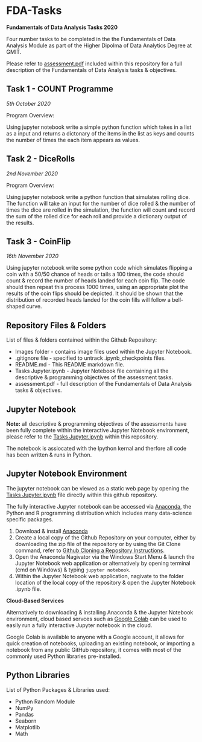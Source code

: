 # FDA-Tasks
**Fundamentals of Data Analysis Tasks 2020**

Four number tasks to be completed in the the Fundamentals of Data Analysis Module as part of the Higher Dipolma of Data Analytics Degree at GMIT.

Please refer to [assessment.pdf](https://github.com/PaulSweeney89/FDA-Tasks/blob/main/assessment.pdf) included within this repository for a full description of the Fundamentals of Data Analysis tasks & objectives.

## Task 1 - COUNT Programme
*5th October 2020*

Program Overview:

Using jupyter notebook write a simple python function which takes in a list as a input and returns a dictonary of the items in the list as keys and counts the number of times the each item appears as values. 

## Task 2 - DiceRolls
*2nd November 2020*

Program Overview:

Using jupyter notebook write a python function that simulates rolling dice. The function will take an input for the number of dice rolled & the number of times the dice are rolled in the simulation, the function will count and record the sum of the rolled dice for each roll and provide a dictionary output of the results.

## Task 3 - CoinFlip
*16th November 2020*

Using jupyter notebook write some python code which simulates flipping a coin with a 50/50 chance of heads or tails a 100 times, the code should count & record the number of heads landed for each coin flip. The code should then repeat this process 1000 times, using an appropriate
plot the results of the coin flips should be depicted. It should be shown that the distribution of recorded heads landed for the coin fills will follow a bell-shaped curve. 

## Repository Files & Folders

List of files & folders contained within the Github Repository:

- Images folder - contains image files used within the Jupyter Notebook.
- .gitignore file -  specified to untrack .ipynb_checkpoints files.
- README.md - This README markdown file.
- Tasks Jupyter.ipynb - Jupyter Notebook file containing all the descriptive & programming objectives of the assessment tasks.
- assessment.pdf - full description of the Fundamentals of Data Analysis tasks & objectives.

## Jupyter Notebook

**Note:** all descriptive & programming objectives of the assessments have been fully complete within the interactive Jupyter Notebook environment, please refer to the [Tasks Jupyter.ipynb](https://github.com/PaulSweeney89/FDA-Tasks/blob/main/Tasks%20Jupyter.ipynb) within this repository.

The notebook is assiocated with the Ipython kernal and therfore all code has been written & runs in Python.

##  Jupyter Notebook Environment

The jupyter notebook can be viewed as a static web page by opening the [Tasks Jupyter.ipynb](https://github.com/PaulSweeney89/FDA-Tasks/blob/main/Tasks%20Jupyter.ipynb) file directly within this github repository. 

The fully interactive Jupyter notebook can be accessed via [Anaconda](https://www.anaconda.com), the Python and R programming distribution which includes many data-science specific packages.

1. Download & install [Anaconda](https://www.anaconda.com/products/individual)
2. Create a local copy of the Github Repository on your computer, either by downloading the zip file of the repository or by using the Git Clone command, refer to [Github Cloning a Repository Instructions](https://docs.github.com/en/free-pro-team@latest/github/creating-cloning-and-archiving-repositories/cloning-a-repository).
3. Open the Anaconda Nagivator via the Windows Start Menu & launch the Jupyter Notebook web application or alternatively by opening terminal (cmd on Windows) & typing ``jupyter notebook``.
4. Within the Jupyter Notebook web application, nagivate to the folder location of the local copy of the repository & open the Jupyter Notebook .ipynb file.

**Cloud-Based Services**

Alternatively to downloading & installing  Anaconda & the Jupyter Notebook environment, cloud based servces such as [Google Colab](https://colab.research.google.com/) can be used to easily run a fully interactive Jupyter notebook in the cloud.

Google Colab is available to anyone with a Google account, it allows for quick creation of notebooks, uploading an existing notebook, or importing a notebook from any public GitHub repository, it comes with most of the commonly used Python libraries pre-installed.

## Python Libraries

List of Python Packages & Libraries used:

- Python Random Module
- NumPy
- Pandas
- Seaborn
- Matplotlib
- Math 